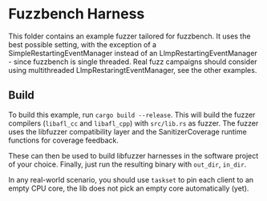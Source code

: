 # Fuzzbench Harness

This folder contains an example fuzzer tailored for fuzzbench.
It uses the best possible setting, with the exception of a SimpleRestartingEventManager instead of an LlmpRestartingEventManager - since fuzzbench is single threaded.
Real fuzz campaigns should consider using multithreaded LlmpRestaringtEventManager, see the other examples.

## Build

To build this example, run `cargo build --release`.
This will build the fuzzer compilers (`libafl_cc` and `libafl_cpp`) with `src/lib.rs` as fuzzer.
The fuzzer uses the libfuzzer compatibility layer and the SanitizerCoverage runtime functions for coverage feedback.

These can then be used to build libfuzzer harnesses in the software project of your choice.
Finally, just run the resulting binary with `out_dir`, `in_dir`.

In any real-world scenario, you should use `taskset` to pin each client to an empty CPU core, the lib does not pick an empty core automatically (yet).

